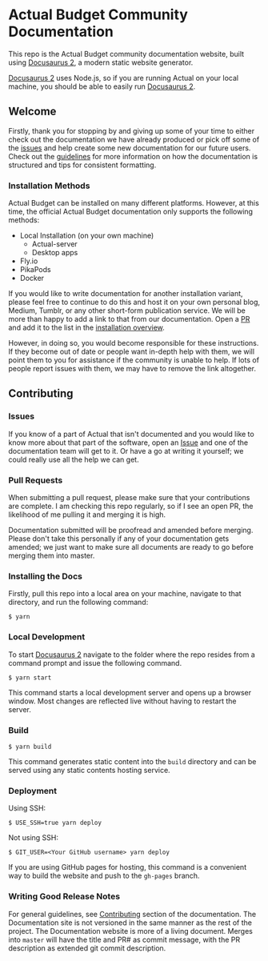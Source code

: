 # Actual Budget Community Documentation

This repo is the Actual Budget community documentation website, built using [Docusaurus 2](https://docusaurus.io/), a modern static website generator.

[Docusaurus 2](https://docusaurus.io/) uses Node.js, so if you are running Actual on your local machine, you should be able to easily run [Docusaurus 2](https://docusaurus.io/).

## Welcome

Firstly, thank you for stopping by and giving up some of your time to either check out the documentation we have already produced or pick off 
some of the [issues](https://github.com/actualbudget/docs/issues) and help create some new documentation for our future users. Check out the 
[guidelines](https://actualbudget.org/docs/contributing/writing-docs) for more information on how the documentation is structured and tips for consistent formatting.

### Installation Methods

Actual Budget can be installed on many different platforms. However, at this time, the official Actual Budget documentation only supports the following methods:

* Local Installation (on your own machine)
  * Actual-server
  * Desktop apps
* Fly.io
* PikaPods
* Docker

If you would like to write documentation for another installation variant, please feel free to continue to do this and host it on your own personal blog, Medium, Tumblr, or any other short-form publication service. We will be more than happy to add a link to that from our documentation. Open a [PR](https://github.com/actualbudget/docs/pulls) and add it to the list in the [installation overview](https://actualbudget.org/docs/install/#additional-installation-options).

However, in doing so, you would become responsible for these instructions. If they become out of date or people want in-depth help with them, we will point them to you for assistance if the community is unable to help. If lots of people report issues with them, we may have to remove the link altogether.


## Contributing 

### Issues

If you know of a part of Actual that isn't documented and you would like to know more about that part of the software, open an [Issue](https://github.com/actualbudget/docs/issues) and one of the documentation team will get to it. Or have a go at writing it yourself; we could really use all the help we can get.

### Pull Requests

When submitting a pull request, please make sure that your contributions are complete. I am checking this repo regularly, so if I see an open PR, the likelihood of me pulling it and merging it is high.

Documentation submitted will be proofread and amended before merging. Please don't take this personally if any of your documentation gets amended; we just want to make sure all documents are ready to go before merging them into master.

### Installing the Docs

Firstly, pull this repo into a local area on your machine, navigate to that directory, and run the following command:

```
$ yarn
```

### Local Development

To start [Docusaurus 2](https://docusaurus.io/) navigate to the folder where the repo resides from a command prompt and issue the following command.

```
$ yarn start
```

This command starts a local development server and opens up a browser window. Most changes are reflected live without having to restart the server.

### Build

```
$ yarn build
```

This command generates static content into the `build` directory and can be served using any static contents hosting service.

### Deployment

Using SSH:

```
$ USE_SSH=true yarn deploy
```

Not using SSH:

```
$ GIT_USER=<Your GitHub username> yarn deploy
```

If you are using GitHub pages for hosting, this command is a convenient way to build the website and push to the `gh-pages` branch.

### Writing Good Release Notes

For general guidelines, see [Contributing](https://actualbudget.org/docs/contributing/#writing-good-release-notes) section of the documentation. The Documentation site is not versioned in the same manner as the rest of the project. The Documentation website is more of a living document. Merges into `master` will have the title and PR# as commit message, with the PR description as extended git commit description.

